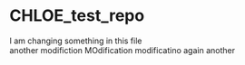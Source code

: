 # CHLOE_test_repo
I am changing something in this file  
another modifiction
MOdification
modificatino again
another